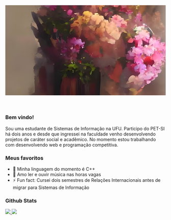 <!--
**Murielly-Nascimento/Murielly-Nascimento** is a ✨ _special_ ✨ repository because its `README.md` (this file) appears on your GitHub profile.

Here are some ideas to get you started:

- 🔭 I’m currently working on ...
- 🌱 I’m currently learning ...
- 👯 I’m looking to collaborate on ...
- 🤔 I’m looking for help with ...
- 💬 Ask me about ...
- 📫 How to reach me: ...
- 😄 Pronouns: ...
- ⚡ Fun fact: ...
-->

<body>
    <header><img src = "imagens/flower.png" alt = "template of mny profile"></header>
    <main>
        <article>
            <section>
                <h3>Bem vindo!</h3>
                <p>Sou uma estudante de Sistemas de Informação na UFU. Participo do PET-SI há dois anos
                    e desde que ingressei na faculdade venho desenvolvendo projetos de caráter social e
                    acadêmico. No momento estou trabalhando com desenvolvendo web e programação competitiva.
                </p>
            </section>
            <section>
                <h3>Meus favoritos</h3>
                <ul>
                    <li>🔭 Minha linguagem do momento é C++</li>
                    <li> 🌱 Amo ler e ouvir música nas horas vagas</a></li>
                    <li>⚡ Fun fact: Cursei dois semestres de Relações Internacionais antes de migrar para Sistemas de Informação</li>
                </ul>
            </section>
            <section>
                <h3>Github Stats</h3>
                <div align="left">
                    <a href="https://github.com/Murielly-Nascimento">
                    <img height="180em" src="https://github-readme-stats.vercel.app/api?username=Murielly-Nascimento&show_icons=true&theme=algolia&include_all_commits=true&count_private=true"/>
                    <img height="180em" src="https://github-readme-stats.vercel.app/api/top-langs/?username=Murielly-Nascimento&layout=compact&langs_count=7&theme=algolia"/>
                </div>
            </section>
        </article>
    </main>
</body>

